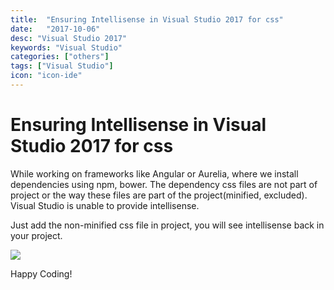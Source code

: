 ```yaml
---
title:  "Ensuring Intellisense in Visual Studio 2017 for css"
date:   "2017-10-06"
desc: "Visual Studio 2017"
keywords: "Visual Studio"
categories: ["others"]
tags: ["Visual Studio"]
icon: "icon-ide"
---
```


Ensuring Intellisense in Visual Studio 2017 for css
===================================================

While working on frameworks like Angular or Aurelia, where we install
dependencies using npm, bower. The dependency css files are not part of
project or the way these files are part of the project(minified,
excluded). Visual Studio is unable to provide intellisense.

Just add the non-minified css file in project, you will see intellisense
back in your project.

![](/static/img/blog/Visual_Studio/Visual-Studio-Ensuring-Intellisense_files/image001.png)

Happy Coding!
